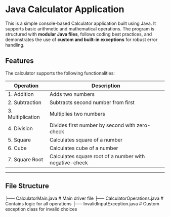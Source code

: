 # Java Calculator Application

This is a simple console-based Calculator application built using Java. It supports basic arithmetic and mathematical operations. The program is structured with **modular Java files**, follows coding best practices, and demonstrates the use of **custom and built-in exceptions** for robust error handling.



## Features

The calculator supports the following functionalities:

| Operation        | Description                      |
|------------------|----------------------------------|
| 1. Addition       | Adds two numbers                 |
| 2. Subtraction    | Subtracts second number from first |
| 3. Multiplication | Multiplies two numbers           |
| 4. Division       | Divides first number by second with zero-check |
| 5. Square         | Calculates square of a number    |
| 6. Cube           | Calculates cube of a number      |
| 7. Square Root    | Calculates square root of a number with negative-check |

---

## File Structure

├── CalculatorMain.java           # Main driver file
├── CalculatorOperations.java     # Contains logic for all operations
├── InvalidInputException.java    # Custom exception class for invalid choices
